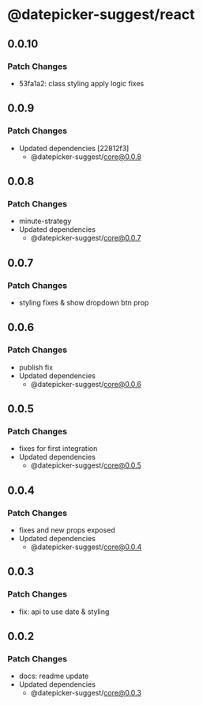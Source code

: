 # @datepicker-suggest/react

## 0.0.10

### Patch Changes

- 53fa1a2: class styling apply logic fixes

## 0.0.9

### Patch Changes

- Updated dependencies [22812f3]
  - @datepicker-suggest/core@0.0.8

## 0.0.8

### Patch Changes

- minute-strategy
- Updated dependencies
  - @datepicker-suggest/core@0.0.7

## 0.0.7

### Patch Changes

- styling fixes & show dropdown btn prop

## 0.0.6

### Patch Changes

- publish fix
- Updated dependencies
  - @datepicker-suggest/core@0.0.6

## 0.0.5

### Patch Changes

- fixes for first integration
- Updated dependencies
  - @datepicker-suggest/core@0.0.5

## 0.0.4

### Patch Changes

- fixes and new props exposed
- Updated dependencies
  - @datepicker-suggest/core@0.0.4

## 0.0.3

### Patch Changes

- fix: api to use date & styling

## 0.0.2

### Patch Changes

- docs: readme update
- Updated dependencies
  - @datepicker-suggest/core@0.0.3
